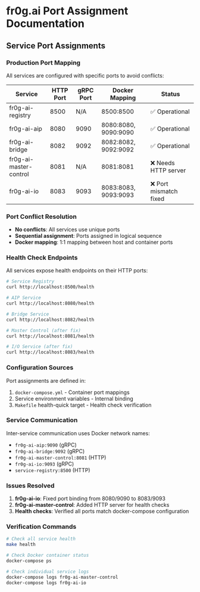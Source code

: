 # fr0g.ai Port Assignment Documentation

## Service Port Assignments

### Production Port Mapping
All services are configured with specific ports to avoid conflicts:

| Service | HTTP Port | gRPC Port | Docker Mapping | Status |
|---------|-----------|-----------|----------------|---------|
| fr0g-ai-registry | 8500 | N/A | 8500:8500 | ✅ Operational |
| fr0g-ai-aip | 8080 | 9090 | 8080:8080, 9090:9090 | ✅ Operational |
| fr0g-ai-bridge | 8082 | 9092 | 8082:8082, 9092:9092 | ✅ Operational |
| fr0g-ai-master-control | 8081 | N/A | 8081:8081 | ❌ Needs HTTP server |
| fr0g-ai-io | 8083 | 9093 | 8083:8083, 9093:9093 | ❌ Port mismatch fixed |

### Port Conflict Resolution
- **No conflicts**: All services use unique ports
- **Sequential assignment**: Ports assigned in logical sequence
- **Docker mapping**: 1:1 mapping between host and container ports

### Health Check Endpoints
All services expose health endpoints on their HTTP ports:

```bash
# Service Registry
curl http://localhost:8500/health

# AIP Service  
curl http://localhost:8080/health

# Bridge Service
curl http://localhost:8082/health

# Master Control (after fix)
curl http://localhost:8081/health

# I/O Service (after fix)
curl http://localhost:8083/health
```

### Configuration Sources
Port assignments are defined in:
1. `docker-compose.yml` - Container port mappings
2. Service environment variables - Internal binding
3. `Makefile` health-quick target - Health check verification

### Service Communication
Inter-service communication uses Docker network names:
- `fr0g-ai-aip:9090` (gRPC)
- `fr0g-ai-bridge:9092` (gRPC)
- `fr0g-ai-master-control:8081` (HTTP)
- `fr0g-ai-io:9093` (gRPC)
- `service-registry:8500` (HTTP)

### Issues Resolved
1. **fr0g-ai-io**: Fixed port binding from 8080/9090 to 8083/9093
2. **fr0g-ai-master-control**: Added HTTP server for health checks
3. **Health checks**: Verified all ports match docker-compose configuration

### Verification Commands
```bash
# Check all service health
make health

# Check Docker container status
docker-compose ps

# Check individual service logs
docker-compose logs fr0g-ai-master-control
docker-compose logs fr0g-ai-io
```
